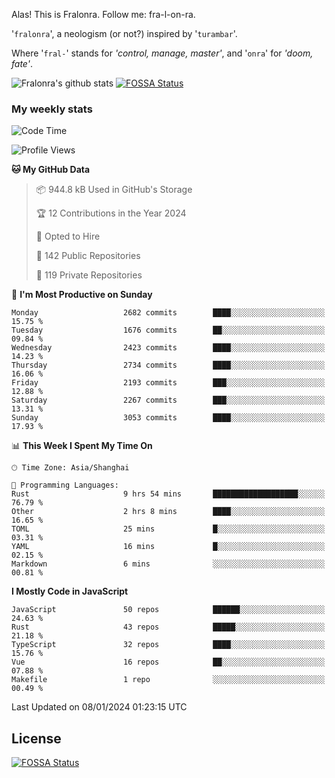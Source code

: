 Alas! This is Fralonra. Follow me: fra-l-on-ra.

'`fralonra`', a neologism (or not?) inspired by '`turambar`'.

Where '`fral-`' stands for *'control, manage, master'*, and '`onra`' for *'doom, fate'*.

![Fralonra's github stats](https://github-readme-stats.vercel.app/api?username=fralonra)
[![FOSSA Status](https://app.fossa.com/api/projects/git%2Bgithub.com%2Ffralonra%2Ffralonra.svg?type=shield)](https://app.fossa.com/projects/git%2Bgithub.com%2Ffralonra%2Ffralonra?ref=badge_shield)

### My weekly stats

<!--START_SECTION:waka-->
![Code Time](http://img.shields.io/badge/Code%20Time-4%2C417%20hrs%2036%20mins-blue)

![Profile Views](http://img.shields.io/badge/Profile%20Views-0-blue)

**🐱 My GitHub Data** 

> 📦 944.8 kB Used in GitHub's Storage 
 > 
> 🏆 12 Contributions in the Year 2024
 > 
> 💼 Opted to Hire
 > 
> 📜 142 Public Repositories 
 > 
> 🔑 119 Private Repositories 
 > 
📅 **I'm Most Productive on Sunday** 

```text
Monday                   2682 commits        ████░░░░░░░░░░░░░░░░░░░░░   15.75 % 
Tuesday                  1676 commits        ██░░░░░░░░░░░░░░░░░░░░░░░   09.84 % 
Wednesday                2423 commits        ████░░░░░░░░░░░░░░░░░░░░░   14.23 % 
Thursday                 2734 commits        ████░░░░░░░░░░░░░░░░░░░░░   16.06 % 
Friday                   2193 commits        ███░░░░░░░░░░░░░░░░░░░░░░   12.88 % 
Saturday                 2267 commits        ███░░░░░░░░░░░░░░░░░░░░░░   13.31 % 
Sunday                   3053 commits        ████░░░░░░░░░░░░░░░░░░░░░   17.93 % 
```


📊 **This Week I Spent My Time On** 

```text
🕑︎ Time Zone: Asia/Shanghai

💬 Programming Languages: 
Rust                     9 hrs 54 mins       ███████████████████░░░░░░   76.79 % 
Other                    2 hrs 8 mins        ████░░░░░░░░░░░░░░░░░░░░░   16.65 % 
TOML                     25 mins             █░░░░░░░░░░░░░░░░░░░░░░░░   03.31 % 
YAML                     16 mins             █░░░░░░░░░░░░░░░░░░░░░░░░   02.15 % 
Markdown                 6 mins              ░░░░░░░░░░░░░░░░░░░░░░░░░   00.81 % 
```

**I Mostly Code in JavaScript** 

```text
JavaScript               50 repos            ██████░░░░░░░░░░░░░░░░░░░   24.63 % 
Rust                     43 repos            █████░░░░░░░░░░░░░░░░░░░░   21.18 % 
TypeScript               32 repos            ████░░░░░░░░░░░░░░░░░░░░░   15.76 % 
Vue                      16 repos            ██░░░░░░░░░░░░░░░░░░░░░░░   07.88 % 
Makefile                 1 repo              ░░░░░░░░░░░░░░░░░░░░░░░░░   00.49 % 
```




 Last Updated on 08/01/2024 01:23:15 UTC
<!--END_SECTION:waka-->

## License
[![FOSSA Status](https://app.fossa.com/api/projects/git%2Bgithub.com%2Ffralonra%2Ffralonra.svg?type=large)](https://app.fossa.com/projects/git%2Bgithub.com%2Ffralonra%2Ffralonra?ref=badge_large)